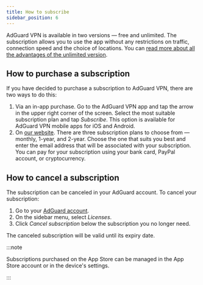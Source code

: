 ```yaml
---
title: How to subscribe
sidebar_position: 6
---
```


AdGuard VPN is available in two versions — free and unlimited. The subscription allows you to use the app without any restrictions on traffic, connection speed and the choice of locations. You can [read more about all the advantages of the unlimited version](/general/free-vs-unlimited).

## How to purchase a subscription

If you have decided to purchase a subscription to AdGuard VPN, there are two ways to do this:

1. Via an in-app purchase. Go to the AdGuard VPN app and tap the arrow in the upper right corner of the screen. Select the most suitable subscription plan and tap *Subscribe*. This option is available for AdGuard VPN mobile apps for iOS and Android.
2. On [our website](https://adguard-vpn.com/license.html). There are three subscription plans to choose from — monthly, 1-year, and 2-year. Choose the one that suits you best and enter the email address that will be associated with your subscription. You can pay for your subscription using your bank card, PayPal account, or cryptocurrency.

## How to cancel a subscription

The subscription can be canceled in your AdGuard account. To cancel your subscription:

 1. Go to your [AdGuard account](https://my.adguard.com/).
 1. On the sidebar menu, select *Licenses*.
 1. Click *Cancel subscription* below the subscription you no longer need.

The canceled subscription will be valid until its expiry date.

:::note

Subscriptions purchased on the App Store can be managed in the App Store account or in the device's settings.

:::
